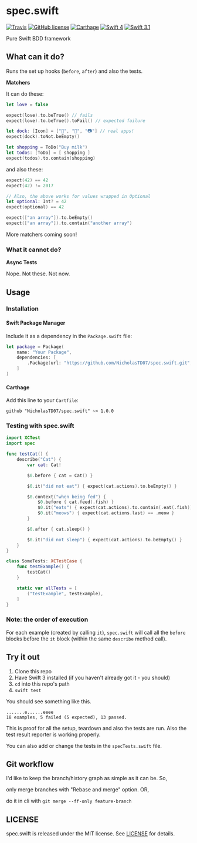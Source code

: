 # spec.swift


<p align="center">

[![Travis](https://img.shields.io/travis/NicholasTD07/spec.swift.svg)](https://travis-ci.org/NicholasTD07/spec.swift/)
[![GitHub license](https://img.shields.io/github/license/NicholasTD07/spec.swift.svg)](https://github.com/NicholasTD07/spec.swift/blob/master/LICENSE)
[![Carthage](https://img.shields.io/badge/Carthage-compatible-brightgreen.svg)](https://github.com/Carthage/Carthage)
[![Swift 4](https://img.shields.io/badge/Swift-4-orange.svg)](https://swift.org/)
[![Swift 3.1](https://img.shields.io/badge/Swift-3.1-orange.svg)](https://swift.org/)

</p>

Pure Swift BDD framework

## What can it do?

Runs the set up hooks (`before`, `after`) and also the tests.


**Matchers**

It can do these:

```swift
let love = false

expect(love).to.beTrue() // fails
expect(love).to.beTrue().toFail() // expected failure

let dock: [Icon] = ["📔", "🎵", "📷"] // real apps!
expect(dock).toNot.beEmpty()

let shopping = ToDo("Buy milk")
let todos: [ToDo] = [ shopping ]
expect(todos).to.contain(shopping)
```

and also these:

```swift
expect(42) == 42
expect(42) != 2017

// Also, the above works for values wrapped in Optional
let optional: Int? = 42
expect(optional) == 42

expect(["an array"]).to.beEmpty()
expect(["an array"]).to.contain("another array")
```

More matchers coming soon!

### What it cannot do?

**Async Tests**

Nope. Not these. Not now.

## Usage

### Installation

#### Swift Package Manager

Include it as a dependency in the `Package.swift` file:

```swift
let package = Package(
    name: "Your Package",
    dependencies: [
        .Package(url: "https://github.com/NicholasTD07/spec.swift.git", majorVersion: 1),
    ]
)
```

#### Carthage

Add this line to your `Cartfile`:

```
github "NicholasTD07/spec.swift" ~> 1.0.0
```

### Testing with spec.swift

```swift
import XCTest
import spec

func testCat() {
    describe("Cat") {
        var cat: Cat!

        $0.before { cat = Cat() }

        $0.it("did not eat") { expect(cat.actions).to.beEmpty() }

        $0.context("when being fed") {
            $0.before { cat.feed(.fish) }
            $0.it("eats") { expect(cat.actions).to.contain(.eat(.fish)) }
            $0.it("meows") { expect(cat.actions.last) == .meow }
        }

        $0.after { cat.sleep() }

        $0.it("did not sleep") { expect(cat.actions).to.beEmpty() }
    }
}

class SomeTests: XCTestCase {
    func testExample() {
        testCat()
    }

    static var allTests = [
        ("testExample", testExample),
    ]
}
```

### Note: the order of execution

For each example (created by calling `it`), `spec.swift` will call all the
`before` blocks before the `it` block (within the same `describe` method call).

## Try it out

1. Clone this repo
2. Have Swift 3 installed (if you haven't already got it - you should)
3. `cd` into this repo's path
4. `swift test`

You should see something like this.

```
.......e......eeee
18 examples, 5 failed (5 expected), 13 passed.
```

This is proof for all the setup, teardown and also the tests are run.
Also the test result reporter is working properly.

You can also add or change the tests in the `specTests.swift` file.

## Git workflow

I'd like to keep the branch/history graph as simple as it can be. So,

only merge branches with "Rebase and merge" option. OR,

do it in cli with `git merge --ff-only feature-branch`

## LICENSE

spec.swift is released under the MIT license. See [LICENSE](LICENSE) for details.
